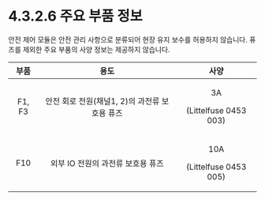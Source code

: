 # 4.3.2.6 주요 부품 정보

안전 제어 모듈은 안전 관리 사항으로 분류되어 현장 유지 보수를 허용하지 않습니다. 퓨즈를 제외한 주요 부품의 사양 정보는 제공하지 않습니다.

| **부품** |            **용도**            |                  **사양**                 |
| :----: | :--------------------------: | :-------------------------------------: |
| F1, F3 | 안전 회로 전원(채널1, 2)의 과전류 보호용 퓨즈 |  <p>3A </p><p>(Littelfuse 0453 003)</p> |
|   F10  |     외부 IO 전원의 과전류 보호용 퓨즈     | <p>10A </p><p>(Littelfuse 0453 005)</p> |
